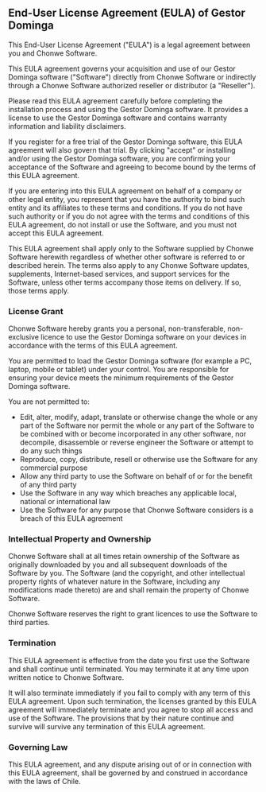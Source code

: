 <h2>End-User License Agreement (EULA) of <span class="app_name">Gestor Dominga</span></h2>

<p>This End-User License Agreement ("EULA") is a legal agreement between you and <span class="company_name">Chonwe Software</span>.

<p>This EULA agreement governs your acquisition and use of our <span class="app_name">Gestor Dominga</span> software ("Software") directly from <span class="company_name">Chonwe Software</span> or indirectly through a <span class="company_name">Chonwe Software</span> authorized reseller or distributor (a "Reseller"). </p>

<p>Please read this EULA agreement carefully before completing the installation process and using the <span class="app_name">Gestor Dominga</span> software. It provides a license to use the <span class="app_name">Gestor Dominga</span> software and contains warranty information and liability disclaimers.</p>

<p>If you register for a free trial of the <span class="app_name">Gestor Dominga</span> software, this EULA agreement will also govern that trial. By clicking "accept" or installing and/or using the <span class="app_name">Gestor Dominga</span> software, you are confirming your acceptance of the Software and agreeing to become bound by the terms of this EULA agreement.</p>

<p>If you are entering into this EULA agreement on behalf of a company or other legal entity, you represent that you have the authority to bind such entity and its affiliates to these terms and conditions. If you do not have such authority or if you do not agree with the terms and conditions of this EULA agreement, do not install or use the Software, and you must not accept this EULA agreement.</p>

<p>This EULA agreement shall apply only to the Software supplied by <span class="company_name">Chonwe Software</span> herewith regardless of whether other software is referred to or described herein. The terms also apply to any <span class="company_name">Chonwe Software</span> updates, supplements, Internet-based services, and support services for the Software, unless other terms accompany those items on delivery. If so, those terms apply.</p>

<h3>License Grant</h3>

<p><span class="company_name">Chonwe Software</span> hereby grants you a personal, non-transferable, non-exclusive licence to use the <span class="app_name">Gestor Dominga</span> software on your devices in accordance with the terms of this EULA agreement.</p>

<p>You are permitted to load the <span class="app_name">Gestor Dominga</span> software (for example a PC, laptop, mobile or tablet) under your control. You are responsible for ensuring your device meets the minimum requirements of the <span class="app_name">Gestor Dominga</span> software.</p>

<p>You are not permitted to:</p>

<ul>
<li>Edit, alter, modify, adapt, translate or otherwise change the whole or any part of the Software nor permit the whole or any part of the Software to be combined with or become incorporated in any other software, nor decompile, disassemble or reverse engineer the Software or attempt to do any such things</li>
<li>Reproduce, copy, distribute, resell or otherwise use the Software for any commercial purpose</li>
<li>Allow any third party to use the Software on behalf of or for the benefit of any third party</li>
<li>Use the Software in any way which breaches any applicable local, national or international law</li>
<li>Use the Software for any purpose that <span class="company_name">Chonwe Software</span> considers is a breach of this EULA agreement</li>
</ul>

<h3>Intellectual Property and Ownership</h3>

<p><span class="company_name">Chonwe Software</span> shall at all times retain ownership of the Software as originally downloaded by you and all subsequent downloads of the Software by you. The Software (and the copyright, and other intellectual property rights of whatever nature in the Software, including any modifications made thereto) are and shall remain the property of <span class="company_name">Chonwe Software</span>.</p>

<p><span class="company_name">Chonwe Software</span> reserves the right to grant licences to use the Software to third parties.</p>

<h3>Termination</h3>

<p>This EULA agreement is effective from the date you first use the Software and shall continue until terminated. You may terminate it at any time upon written notice to <span class="company_name">Chonwe Software</span>.</p>

<p>It will also terminate immediately if you fail to comply with any term of this EULA agreement. Upon such termination, the licenses granted by this EULA agreement will immediately terminate and you agree to stop all access and use of the Software. The provisions that by their nature continue and survive will survive any termination of this EULA agreement.</p>

<h3>Governing Law</h3>

<p>This EULA agreement, and any dispute arising out of or in connection with this EULA agreement, shall be governed by and construed in accordance with the laws of <span class="country">Chile</span>.</p>